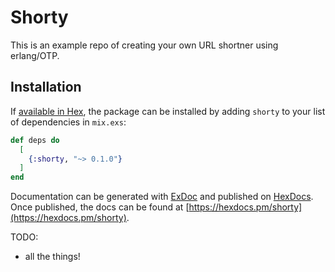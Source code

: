 # Shorty

This is an example repo of creating your own URL shortner using erlang/OTP.

## Installation

If [available in Hex](https://hex.pm/docs/publish), the package can be installed
by adding `shorty` to your list of dependencies in `mix.exs`:

```elixir
def deps do
  [
    {:shorty, "~> 0.1.0"}
  ]
end
```

Documentation can be generated with [ExDoc](https://github.com/elixir-lang/ex_doc)
and published on [HexDocs](https://hexdocs.pm). Once published, the docs can
be found at [https://hexdocs.pm/shorty](https://hexdocs.pm/shorty).


TODO: 
   - all the things!
